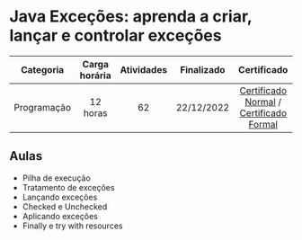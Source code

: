 # Java Exceções: aprenda a criar, lançar e controlar exceções

Categoria | Carga horária | Atividades | Finalizado | Certificado |
:-:|:-:|:-:|:-:|:-:|
Programação | 12 horas | 62 | 22/12/2022 | [Certificado Normal](https://cursos.alura.com.br/certificate/f44479e0-e084-4061-8d4d-d2975d3d5a6b) / [Certificado Formal](https://cursos.alura.com.br/user/rodineicosta/course/java-excecoes/formalCertificate)

## Aulas

- Pilha de execução
- Tratamento de exceções
- Lançando exceções
- Checked e Unchecked
- Aplicando exceções
- Finally e try with resources
